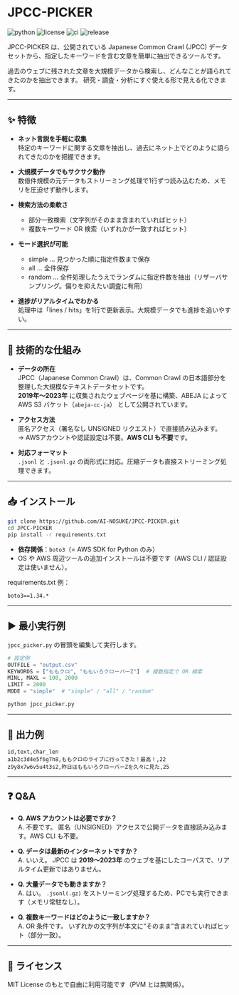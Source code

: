 ﻿# JPCC-PICKER
![python](https://img.shields.io/badge/python-3.11%2B-blue)
![license](https://img.shields.io/badge/License-MIT-green)
![ci](https://github.com/AI-NOSUKE/JPCC-PICKER/actions/workflows/ci.yml/badge.svg)
![release](https://img.shields.io/github/v/release/AI-NOSUKE/JPCC-PICKER?color=orange)



JPCC-PICKER は、公開されている Japanese Common Crawl (JPCC) データセットから、指定したキーワードを含む文章を簡単に抽出できるツールです。

過去のウェブに残された文章を大規模データから検索し、どんなことが語られてきたのかを抽出できます。
研究・調査・分析にすぐ使える形で見える化できます。

---

## ✨ 特徴
- **ネット言説を手軽に収集**  
  特定のキーワードに関する文章を抽出し、過去にネット上でどのように語られてきたのかを把握できます。
  
- **大規模データでもサクサク動作**  
  数億件規模の元データもストリーミング処理で1行ずつ読み込むため、メモリを圧迫せず動作します。

- **検索方法の柔軟さ**  
  - 部分一致検索（文字列がそのまま含まれていればヒット）  
  - 複数キーワード OR 検索（いずれかが一致すればヒット）  

- **モード選択が可能**  
  - simple … 見つかった順に指定件数まで保存  
  - all … 全件保存  
  - random … 全件処理したうえでランダムに指定件数を抽出（リザーバサンプリング。偏りを抑えたい調査に有用）  

- **進捗がリアルタイムでわかる**  
  処理中は「lines / hits」を1行で更新表示。大規模データでも進捗を追いやすい。

---

## 🔧 技術的な仕組み
- **データの所在**  
  JPCC（Japanese Common Crawl）は、Common Crawl の日本語部分を整理した大規模なテキストデータセットです。  
  **2019年〜2023年** に収集されたウェブページを基に構築、ABEJA によって AWS S3 バケット（`abeja-cc-ja`） として公開されています。

- **アクセス方法**  
  匿名アクセス（署名なし UNSIGNED リクエスト）で直接読み込みます。  
  → AWSアカウントや認証設定は不要。**AWS CLI も不要**です。

- **対応フォーマット**  
  `.jsonl` と `.jsonl.gz` の両形式に対応。圧縮データも直接ストリーミング処理できます。

---

## 📥 インストール

```bash
git clone https://github.com/AI-NOSUKE/JPCC-PICKER.git
cd JPCC-PICKER
pip install -r requirements.txt
```

- **依存関係**：`boto3`（= AWS SDK for Python のみ）  
- OS や AWS 周辺ツールの追加インストールは不要です（AWS CLI / 認証設定は使いません）。

requirements.txt 例：

```
boto3==1.34.*
```

---

## ▶️ 最小実行例

`jpcc_picker.py` の冒頭を編集して実行します。

```python
# 設定例
OUTFILE = "output.csv"
KEYWORDS = ["ももクロ", "ももいろクローバーZ"]  # 複数指定で OR 検索
MINL, MAXL = 100, 2000
LIMIT = 2000
MODE = "simple"  # "simple" / "all" / "random"
```

```bash
python jpcc_picker.py
```

---

## 📂 出力例

```csv
id,text,char_len
a1b2c3d4e5f6g7h8,ももクロのライブに行ってきた！最高！,22
z9y8x7w6v5u4t3s2,昨日はももいろクローバーZを久々に見た,25
```

---

## ❓ Q&A
- **Q. AWS アカウントは必要ですか？**  
  A. 不要です。 匿名（UNSIGNED）アクセスで公開データを直接読み込みます。AWS CLI も不要。
  
- **Q. データは最新のインターネットですか？**  
  A. いいえ。 JPCC は **2019〜2023年** のウェブを基にしたコーパスで、リアルタイム更新ではありません。
  
- **Q. 大量データでも動きますか？**  
  A. はい。 `.jsonl(.gz)` をストリーミング処理するため、PCでも実行できます（メモリ常駐なし）。
  
- **Q. 複数キーワードはどのように一致しますか？**  
  A. OR 条件です。 いずれかの文字列が本文に“そのまま”含まれていればヒット（部分一致）。  

---

## 📜 ライセンス

MIT License のもとで自由に利用可能です（PVM とは無関係）。

